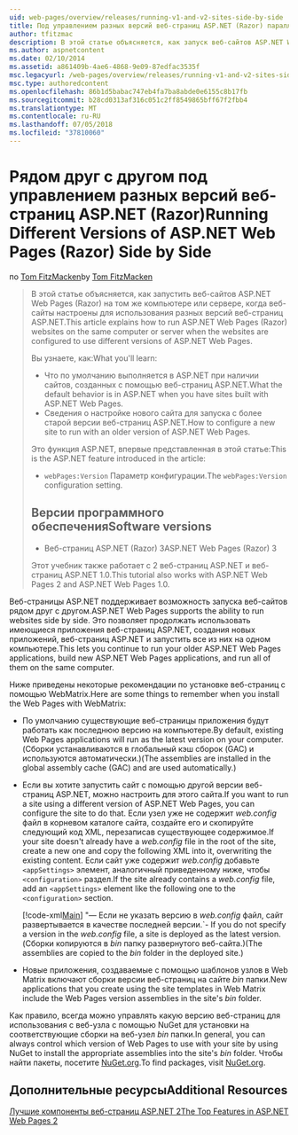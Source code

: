 ```yaml
---
uid: web-pages/overview/releases/running-v1-and-v2-sites-side-by-side
title: Под управлением разных версий веб-страниц ASP.NET (Razor) параллельно | Документация Майкрософт
author: tfitzmac
description: В этой статье объясняется, как запуск веб-сайтов ASP.NET Web Pages (Razor) на том же компьютере или сервере, когда веб-сайты настроены для использования разных версий...
ms.author: aspnetcontent
ms.date: 02/10/2014
ms.assetid: a861409b-4ae6-4868-9e09-87edfac3535f
msc.legacyurl: /web-pages/overview/releases/running-v1-and-v2-sites-side-by-side
msc.type: authoredcontent
ms.openlocfilehash: 86b1d5babac747eb4fa7ba8abde0e6155c8b17fb
ms.sourcegitcommit: b28cd0313af316c051c2ff8549865bff67f2fbb4
ms.translationtype: MT
ms.contentlocale: ru-RU
ms.lasthandoff: 07/05/2018
ms.locfileid: "37810060"
---
```

<a name="running-different-versions-of-aspnet-web-pages-razor-side-by-side"></a><span data-ttu-id="587c4-103">Рядом друг с другом под управлением разных версий веб-страниц ASP.NET (Razor)</span><span class="sxs-lookup"><span data-stu-id="587c4-103">Running Different Versions of ASP.NET Web Pages (Razor) Side by Side</span></span>
====================
<span data-ttu-id="587c4-104">по [Tom FitzMacken](https://github.com/tfitzmac)</span><span class="sxs-lookup"><span data-stu-id="587c4-104">by [Tom FitzMacken](https://github.com/tfitzmac)</span></span>

> <span data-ttu-id="587c4-105">В этой статье объясняется, как запустить веб-сайтов ASP.NET Web Pages (Razor) на том же компьютере или сервере, когда веб-сайты настроены для использования разных версий веб-страниц ASP.NET.</span><span class="sxs-lookup"><span data-stu-id="587c4-105">This article explains how to run ASP.NET Web Pages (Razor) websites on the same computer or server when the websites are configured to use different versions of ASP.NET Web Pages.</span></span>
> 
> <span data-ttu-id="587c4-106">Вы узнаете, как:</span><span class="sxs-lookup"><span data-stu-id="587c4-106">What you'll learn:</span></span>
> 
> - <span data-ttu-id="587c4-107">Что по умолчанию выполняется в ASP.NET при наличии сайтов, созданных с помощью веб-страниц ASP.NET.</span><span class="sxs-lookup"><span data-stu-id="587c4-107">What the default behavior is in ASP.NET when you have sites built with ASP.NET Web Pages.</span></span>
> - <span data-ttu-id="587c4-108">Сведения о настройке нового сайта для запуска с более старой версии веб-страниц ASP.NET.</span><span class="sxs-lookup"><span data-stu-id="587c4-108">How to configure a new site to run with an older version of ASP.NET Web Pages.</span></span>
>   
> 
> <span data-ttu-id="587c4-109">Это функция ASP.NET, впервые представленная в этой статье:</span><span class="sxs-lookup"><span data-stu-id="587c4-109">This is the ASP.NET feature introduced in the article:</span></span>
> 
> - <span data-ttu-id="587c4-110">`webPages:Version` Параметр конфигурации.</span><span class="sxs-lookup"><span data-stu-id="587c4-110">The `webPages:Version` configuration setting.</span></span>
>   
> 
> ## <a name="software-versions"></a><span data-ttu-id="587c4-111">Версии программного обеспечения</span><span class="sxs-lookup"><span data-stu-id="587c4-111">Software versions</span></span>
> 
> 
> - <span data-ttu-id="587c4-112">Веб-страниц ASP.NET (Razor) 3</span><span class="sxs-lookup"><span data-stu-id="587c4-112">ASP.NET Web Pages (Razor) 3</span></span>
>   
> 
> <span data-ttu-id="587c4-113">Этот учебник также работает с 2 веб-страниц ASP.NET и веб-страниц ASP.NET 1.0.</span><span class="sxs-lookup"><span data-stu-id="587c4-113">This tutorial also works with ASP.NET Web Pages 2 and ASP.NET Web Pages 1.0.</span></span>


<span data-ttu-id="587c4-114">Веб-страницы ASP.NET поддерживает возможность запуска веб-сайтов рядом друг с другом.</span><span class="sxs-lookup"><span data-stu-id="587c4-114">ASP.NET Web Pages supports the ability to run websites side by side.</span></span> <span data-ttu-id="587c4-115">Это позволяет продолжать использовать имеющиеся приложения веб-страниц ASP.NET, создания новых приложений, веб-страниц ASP.NET и запустить все из них на одном компьютере.</span><span class="sxs-lookup"><span data-stu-id="587c4-115">This lets you continue to run your older ASP.NET Web Pages applications, build new ASP.NET Web Pages applications, and run all of them on the same computer.</span></span>

<span data-ttu-id="587c4-116">Ниже приведены некоторые рекомендации по установке веб-страниц с помощью WebMatrix.</span><span class="sxs-lookup"><span data-stu-id="587c4-116">Here are some things to remember when you install the Web Pages with WebMatrix:</span></span>

- <span data-ttu-id="587c4-117">По умолчанию существующие веб-страницы приложения будут работать как последнюю версию на компьютере.</span><span class="sxs-lookup"><span data-stu-id="587c4-117">By default, existing Web Pages applications will run as the latest version on your computer.</span></span> <span data-ttu-id="587c4-118">(Сборки устанавливаются в глобальный кэш сборок (GAC) и используются автоматически.)</span><span class="sxs-lookup"><span data-stu-id="587c4-118">(The assemblies are installed in the global assembly cache (GAC) and are used automatically.)</span></span>
- <span data-ttu-id="587c4-119">Если вы хотите запустить сайт с помощью другой версии веб-страниц ASP.NET, можно настроить для этого сайта.</span><span class="sxs-lookup"><span data-stu-id="587c4-119">If you want to run a site using a different version of ASP.NET Web Pages, you can configure the site to do that.</span></span> <span data-ttu-id="587c4-120">Если узел уже не содержит *web.config* файл в корневом каталоге сайта, создайте его и скопируйте следующий код XML, перезаписав существующее содержимое.</span><span class="sxs-lookup"><span data-stu-id="587c4-120">If your site doesn't already have a *web.config* file in the root of the site, create a new one and copy the following XML into it, overwriting the existing content.</span></span> <span data-ttu-id="587c4-121">Если сайт уже содержит *web.config* добавьте `<appSettings>` элемент, аналогичный приведенному ниже, чтобы `<configuration>` раздел.</span><span class="sxs-lookup"><span data-stu-id="587c4-121">If the site already contains a *web.config* file, add an `<appSettings>` element like the following one to the `<configuration>` section.</span></span>

    [!code-xml[Main](running-v1-and-v2-sites-side-by-side/samples/sample1.xml)]
  <span data-ttu-id="587c4-122">"— Если не указать версию в *web.config* файл, сайт развертывается в качестве последней версии.</span><span class="sxs-lookup"><span data-stu-id="587c4-122">\`- If you do not specify a version in the *web.config* file, a site is deployed as the latest version.</span></span> <span data-ttu-id="587c4-123">(Сборки копируются в *bin* папку развернутого веб-сайта.)</span><span class="sxs-lookup"><span data-stu-id="587c4-123">(The assemblies are copied to the *bin* folder in the deployed site.)</span></span>
- <span data-ttu-id="587c4-124">Новые приложения, создаваемые с помощью шаблонов узлов в Web Matrix включают сборки версии веб-страниц на сайте *bin* папки.</span><span class="sxs-lookup"><span data-stu-id="587c4-124">New applications that you create using the site templates in Web Matrix include the Web Pages version assemblies in the site's *bin* folder.</span></span>

<span data-ttu-id="587c4-125">Как правило, всегда можно управлять какую версию веб-страниц для использования с веб-узла с помощью NuGet для установки на соответствующие сборки на веб-узел *bin* папки.</span><span class="sxs-lookup"><span data-stu-id="587c4-125">In general, you can always control which version of Web Pages to use with your site by using NuGet to install the appropriate assemblies into the site's *bin* folder.</span></span> <span data-ttu-id="587c4-126">Чтобы найти пакеты, посетите [NuGet.org](http://NuGet.org).</span><span class="sxs-lookup"><span data-stu-id="587c4-126">To find packages, visit [NuGet.org](http://NuGet.org).</span></span>

## <a name="additional-resources"></a><span data-ttu-id="587c4-127">Дополнительные ресурсы</span><span class="sxs-lookup"><span data-stu-id="587c4-127">Additional Resources</span></span>

[<span data-ttu-id="587c4-128">Лучшие компоненты веб-страниц ASP.NET 2</span><span class="sxs-lookup"><span data-stu-id="587c4-128">The Top Features in ASP.NET Web Pages 2</span></span>](top-features-in-web-pages-2.md)
